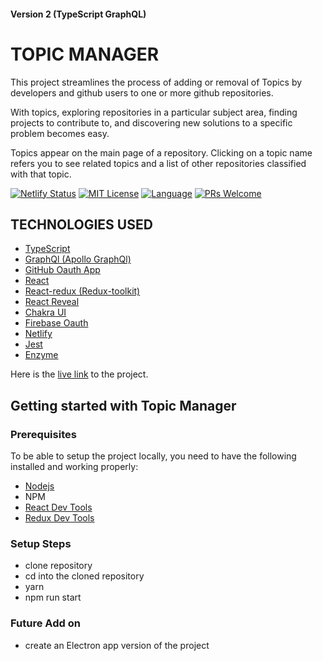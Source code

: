 #### Version 2 (TypeScript GraphQL)

# TOPIC MANAGER  
This project streamlines the process of adding or removal of Topics by developers and github users to one or more github repositories.  

With topics, exploring repositories in a particular subject area, finding projects to contribute to, and discovering new solutions to a specific problem becomes easy.  

Topics appear on the main page of a repository. Clicking on a topic name refers you to see related topics and a list of other repositories classified with that topic.  

[![Netlify Status](https://api.netlify.com/api/v1/badges/4e9ed08e-a9e6-4be1-957b-ba7c764375b8/deploy-status)](https://app.netlify.com/sites/github-topic-manager/deploys)   <a href="/cyrilchukwuebuka/github-topic-manager/blob/main/LICENSE"><img alt="MIT License" src="https://img.shields.io/github/license/ankur12-1610/pull-request-action?style=flat-square"></a>  <a href="https://www.typescriptlang.org" rel="nofollow"><img alt="Language" src="https://img.shields.io/badge/language-TypeScript-blue.svg?style=flat-square"></a>
  <a href="https://github.com/ankur12-1610/pull-request-action/pulls"><img alt="PRs Welcome" src="https://img.shields.io/badge/PRs-Welcome-brightgreen.svg?style=flat-square" ></a>

## TECHNOLOGIES USED  
*  [TypeScript](https://www.typescriptlang.org/)
*  [GraphQl (Apollo GraphQl)](https://www.apollographql.com/)
*  [GitHub Oauth App](https://docs.github.com/en/developers/apps/building-oauth-apps/creating-an-oauth-app)  
*  [React](https://reactjs.org/)  
*  [React-redux (Redux-toolkit)](https://redux-toolkit.js.org/)
*  [React Reveal](https://www.react-reveal.com/)
*  [Chakra UI](https://chakra-ui.com/)  
*  [Firebase Oauth](https://console.firebase.google.com/)
*  [Netlify](https://www.netlify.com/)
*  [Jest](https://facebook.github.io/jest/)
*  [Enzyme](http://airbnb.io/enzyme/)

Here is the [live link](https://github-topic-manager.netlify.app/) to the project.  

## Getting started with Topic Manager  

### Prerequisites
To be able to setup the project locally, you need to have the following installed and working properly:
* [Nodejs](https://nodejs.org/en/)
* NPM
* [React Dev Tools](https://chrome.google.com/webstore/detail/react-developer-tools/fmkadmapgofadopljbjfkapdkoienihi?hl=en)  
* [Redux Dev Tools](https://chrome.google.com/webstore/detail/redux-devtools/lmhkpmbekcpmknklioeibfkpmmfibljd?hl=en)

### Setup Steps
* clone repository  
* cd into the cloned repository
* yarn
* npm run start  

### Future Add on
* create an Electron app version of the project
